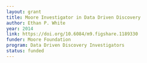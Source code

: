 ```yaml
---
layout: grant
title: Moore Investigator in Data Driven Discovery
author: Ethan P. White
year: 2014
link: https://doi.org/10.6084/m9.figshare.1189330
funder: Moore Foundation
program: Data Driven Discovery Investigators
status: funded
---
```

